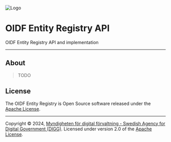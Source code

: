 ![Logo](../docs/images/sweden-connect.png)

# OIDF Entity Registry API

OIDF Entity Registry API and implementation

---

## About

> TODO

## License

The OIDF Entity Registry is Open Source software released under the [Apache License](http://www.apache.org/licenses/LICENSE-2.0).

-----

Copyright &copy; 2024, [Myndigheten för digital förvaltning - Swedish Agency for Digital Government (DIGG)](http://www.digg.se). Licensed under version 2.0 of the [Apache License](http://www.apache.org/licenses/LICENSE-2.0).
